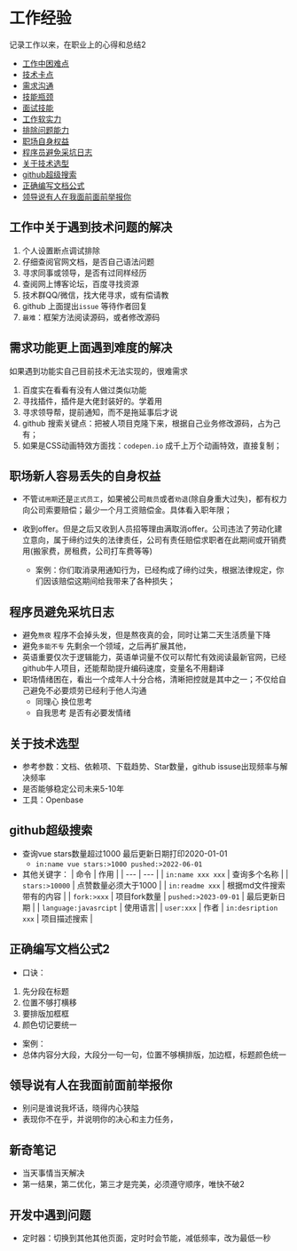 # 工作经验

记录工作以来，在职业上的心得和总结2

* [工作中困难点](#工作中困难点)
* [技术卡点](#技术卡点)
* [需求沟通](#需求沟通)
* [技能瓶颈](#技能瓶颈)
* [面试技能](#面试技能)
* [工作软实力](#工作软实力)
* [排除问题能力](#排除问题能力)
* [职场自身权益](#职场自身权益)
* [程序员避免采坑日志](#程序员避免采坑日志)
* [关于技术选型](#关于技术选型)
* [github超级搜索](#github超级搜索)
* [正确编写文档公式](#正确编写文档公式)
* [领导说有人在我面前面前举报你](#领导说有人在我面前面前举报你)

## 工作中关于遇到技术问题的解决
1. 个人设置断点调试排除
2. 仔细查阅官网文档，是否自己语法问题
3. 寻求同事或领导，是否有过同样经历
4. 查阅网上博客论坛，百度寻找资源
5. 技术群QQ/微信，找大佬寻求，或有偿请教
6. github 上面提出`issue` 等待作者回复
7. `最难`：框架方法阅读源码，或者修改源码

## 需求功能更上面遇到难度的解决
如果遇到功能实自己目前技术无法实现的，很难需求
1. 百度实在看看有没有人做过类似功能
2. 寻找插件，插件是大佬封装好的。学着用
3. 寻求领导帮，提前通知，而不是拖延事后才说
4. github 搜索关键点：把被人项目克隆下来，根据自己业务修改源码，占为己有；
5. 如果是CSS动画特效方面找：`codepen.io` 成千上万个动画特效，直接复制；


## 职场新人容易丢失的自身权益
* 不管`试用期`还是`正式员工`，如果被公司`裁员`或者`劝退`(除自身重大过失)，都有权力向公司索要赔偿；最少一个月工资赔偿金。具体看入职年限；

* 收到offer。但是之后又收到人员招等理由满取消offer。公司违法了劳动化建立意向，属于缔约过失的法律责任，公司有责任赔偿求职者在此期间或开销费用(搬家费，房租费，公司打车费等等)
    * 案例：你们取消录用通知行为，已经构成了缔约过失，根据法律规定，你们因该赔偿这期间给我带来了各种损失；

## 程序员避免采坑日志
* 避免`熬夜` 程序不会掉头发，但是熬夜真的会，同时让第二天生活质量下降
* 避免`多能不专` 先剩余一个领域，之后再扩展其他，
* 英语重要仅次于逻辑能力，英语单词量不仅可以帮忙有效阅读最新官网，已经github牛人项目，还能帮助提升编码速度，变量名不用翻译
* 职场情绪困在，看出一个成年人十分合格，清晰把控就是其中之一；不仅给自己避免不必要烦劳已经利于他人沟通
    * 同理心 换位思考
    * 自我思考 是否有必要发情绪

## 关于技术选型
* 参考参数：文档、依赖项、下载趋势、Star数量，github issuse出现频率与解决频率
* 是否能够稳定公司未来5-10年
* 工具：Openbase

## github超级搜索
* 查询vue stars数量超过1000 最后更新日期打印2020-01-01
    * `in:name vue stars:>1000 pushed:>2022-06-01`
* 其他关键字：
    | 命令 | 作用 |
    | --- | --- |
    | `in:name xxx xxx` | 查询多个名称 |
    | `stars:>10000`  | 点赞数量必须大于1000 |
    | `in:readme xxx`  | 根据md文件搜索带有的内容 |
    | `fork:>xxx`  | 项目fork数量
    | `pushed:>2023-09-01` | 最后更新日期 |
    | `language:javasrcipt` | 使用语言|
    | `user:xxx`         |   作者
    | `in:desription xxx` | 项目描述搜索 |

## 正确编写文档公式2
* 口诀：
1. 先分段在标题
2. 位置不够打横移
3. 要排版加框框
4. 颜色切记要统一
* 案例：
* 总体内容分大段，大段分一句一句，位置不够横排版，加边框，标题颜色统一


## 领导说有人在我面前面前举报你
* 别问是谁说我坏话，晓得内心狭隘
* 表现你不在乎，并说明你的决心和主力任务，

## 新奇笔记
* 当天事情当天解决
* 第一结果，第二优化，第三才是完美，必须遵守顺序，唯快不破2

## 开发中遇到问题
* 定时器：切换到其他其他页面，定时时会节能，减低频率，改为最低一秒
